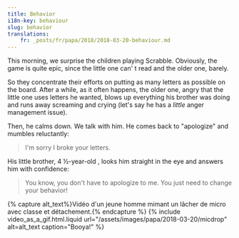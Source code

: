 ```yaml
---
title: Behavior
i18n-key: behaviour
slug: behavior
translations:
    fr: _posts/fr/papa/2018/2018-03-20-behaviour.md
---
```


This morning, we surprise the children playing Scrabble. Obviously, the game is
quite epic, since the little one can' t read and the older one, barely.

<!-- more -->

So they concentrate their efforts on putting as many letters as possible on the
board. After a while, as it often happens, the older one, angry that the little
one uses letters he wanted, blows up everything his brother was doing and runs
away screaming and crying (let's say he has a _little_ anger management issue).

Then, he calms down. We talk with him. He comes back to "apologize" and mumbles
reluctantly:

> I'm sorry I broke your letters.

His little brother, 4 ½-year-old , looks him straight in the eye and answers him
with confidence:

> You know, you don't have to apologize to me. You just need to change your
> behavior!

{% capture alt_text%}Vidéo d'un jeune homme mimant un lâcher de micro avec
classe et détachement.{% endcapture %} {% include video_as_a_gif.html.liquid
url="/assets/images/papa/2018-03-20/micdrop"
alt=alt_text
caption="Booya!"
%}
